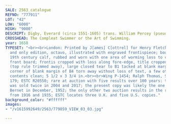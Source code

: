 ```yaml
---
SALE: 2563_catalogue
REFNO: "777911"
LOT: "42"
LOW: "6000"
HIGH: "9000"
DESCRIPT: Digby, Everard (circa 1551-1605) trans. William Percey (pseudonym?)
CROSSHEAD: The Compleat Swimmer or the Art of Swimming.
year: 1658
TYPESET: "<br><br>London: Printed by J[ames] C[ottrel] for Henry Fletcher, 1658.<br><br>First
  and only edition, octavo, illustrated with engraved frontispiece; bound in full
  19th century calf, rubbed and worn with one area of worming loss to covering material,
  front board; frontis cropped with loss along fore-edge, title cropped along top
  (top rule trimmed away), large closed tear to B1 tacked at blank margin, bottom
  corner of blank margin of B4 torn away without loss of text, a few other minor tears;
  contents clean; 5 1/2 x 3 3/4 in.<br><br>Wing P-1454; Ralph Thomas, Swimming, page
  179; ESTC R20550; rare at auction with five results over 100 years: the same copy
  was sold twice in 2004 and 2017; the present copy was likely the one sold at Parke
  Bernet in December, 1952; the only other two auction results in the record date
  from 1916 and 1935; ESTC locates three U.K. and five U.S. copies."
background_color: "#ffffff"
images:
- "/v1615992649/2563/779859_VIEW_03_03.jpg"

---
```


